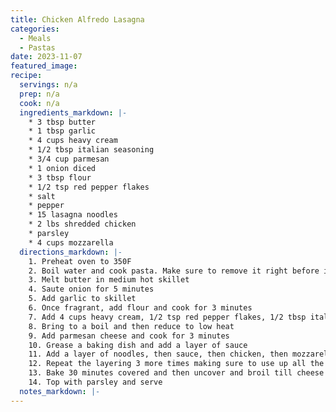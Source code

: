 ```yaml
---
title: Chicken Alfredo Lasagna
categories: 
  - Meals
  - Pastas
date: 2023-11-07
featured_image: 
recipe:
  servings: n/a
  prep: n/a
  cook: n/a
  ingredients_markdown: |-
    * 3 tbsp butter
    * 1 tbsp garlic
    * 4 cups heavy cream
    * 1/2 tbsp italian seasoning
    * 3/4 cup parmesan
    * 1 onion diced
    * 3 tbsp flour
    * 1/2 tsp red pepper flakes
    * salt
    * pepper
    * 15 lasagna noodles
    * 2 lbs shredded chicken
    * parsley
    * 4 cups mozzarella
  directions_markdown: |-
    1. Preheat oven to 350F
    2. Boil water and cook pasta. Make sure to remove it right before it is fully cooked
    3. Melt butter in medium hot skillet 
    4. Saute onion for 5 minutes
    5. Add garlic to skillet
    6. Once fragrant, add flour and cook for 3 minutes
    7. Add 4 cups heavy cream, 1/2 tsp red pepper flakes, 1/2 tbsp italian seasoning, and salt and pepper
    8. Bring to a boil and then reduce to low heat
    9. Add parmesan cheese and cook for 3 minutes
    10. Grease a baking dish and add a layer of sauce
    11. Add a layer of noodles, then sauce, then chicken, then mozzarella
    12. Repeat the layering 3 more times making sure to use up all the ingredients
    13. Bake 30 minutes covered and then uncover and broil till cheese is browned
    14. Top with parsley and serve
  notes_markdown: |-
---
```

